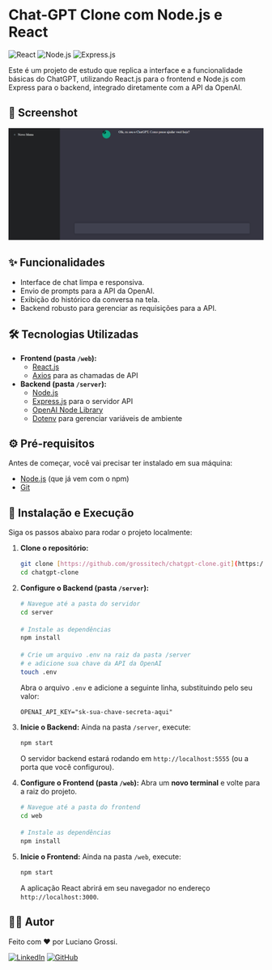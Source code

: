 # Chat-GPT Clone com Node.js e React

![React](https://img.shields.io/badge/React-20232A?style=for-the-badge&logo=react&logoColor=61DAFB)
![Node.js](https://img.shields.io/badge/Node.js-339933?style=for-the-badge&logo=nodedotjs&logoColor=white)
![Express.js](https://img.shields.io/badge/Express.js-000000?style=for-the-badge&logo=express&logoColor=white)

Este é um projeto de estudo que replica a interface e a funcionalidade básicas do ChatGPT, utilizando React.js para o frontend e Node.js com Express para o backend, integrado diretamente com a API da OpenAI.

## 📸 Screenshot

![Screenshot da Aplicação](./screenshot.png)

## ✨ Funcionalidades

- Interface de chat limpa e responsiva.
- Envio de prompts para a API da OpenAI.
- Exibição do histórico da conversa na tela.
- Backend robusto para gerenciar as requisições para a API.

## 🛠️ Tecnologias Utilizadas

- **Frontend (pasta `/web`):**
  - [React.js](https://reactjs.org/)
  - [Axios](https://axios-http.com/) para as chamadas de API
- **Backend (pasta `/server`):**
  - [Node.js](https://nodejs.org/)
  - [Express.js](https://expressjs.com/) para o servidor API
  - [OpenAI Node Library](https://github.com/openai/openai-node)
  - [Dotenv](https://github.com/motdotla/dotenv) para gerenciar variáveis de ambiente

## ⚙️ Pré-requisitos

Antes de começar, você vai precisar ter instalado em sua máquina:
- [Node.js](https://nodejs.org/en/) (que já vem com o npm)
- [Git](https://git-scm.com/)

## 🚀 Instalação e Execução

Siga os passos abaixo para rodar o projeto localmente:

1. **Clone o repositório:**
   ```bash
   git clone [https://github.com/grossitech/chatgpt-clone.git](https://github.com/grossitech/chatgpt-clone.git)
   cd chatgpt-clone
   ```

2. **Configure o Backend (pasta `/server`):**
   ```bash
   # Navegue até a pasta do servidor
   cd server

   # Instale as dependências
   npm install

   # Crie um arquivo .env na raiz da pasta /server
   # e adicione sua chave da API da OpenAI
   touch .env
   ```
   Abra o arquivo `.env` e adicione a seguinte linha, substituindo pelo seu valor:
   ```env
   OPENAI_API_KEY="sk-sua-chave-secreta-aqui"
   ```

3. **Inicie o Backend:**
   Ainda na pasta `/server`, execute:
   ```bash
   npm start
   ```
   O servidor backend estará rodando em `http://localhost:5555` (ou a porta que você configurou).

4. **Configure o Frontend (pasta `/web`):**
   Abra um **novo terminal** e volte para a raiz do projeto.
   ```bash
   # Navegue até a pasta do frontend
   cd web

   # Instale as dependências
   npm install
   ```

5. **Inicie o Frontend:**
   Ainda na pasta `/web`, execute:
   ```bash
   npm start
   ```
   A aplicação React abrirá em seu navegador no endereço `http://localhost:3000`.

## 👨‍💻 Autor

Feito com ❤️ por Luciano Grossi.

[![LinkedIn](https://img.shields.io/badge/LinkedIn-0077B5?style=for-the-badge&logo=linkedin&logoColor=white)](https://www.linkedin.com/in/lucianogrossi)
[![GitHub](https://img.shields.io/badge/GitHub-181717?style=for-the-badge&logo=github&logoColor=white)](https://github.com/grossitech)